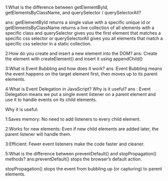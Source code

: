 1:What is the difference between getElementById, getElementsByClassName, and querySelector / querySelectorAll?

ans:  getElementById returns a single value with a specific unique id or getElementsByClassName returns a live collection of all elements with a specific class  and querySelector gives you the first element that matches a specific css selector or querySelectorAll gives you all elements that match a specific css selector in a static collection.


2:How do you create and insert a new element into the DOM?
ans: Create the element with createElement() and insert it using appendChild()


3:What is Event Bubbling and how does it work?
ans :Event Bubbling means the event happens on the target element first, then moves up to its parent elements.


4:What is Event Delegation in JavaScript? Why is it useful?
ans : Event Delegation means we put a single event listener on a parent element and use it to handle events on its child elements.

Why it is useful:

1:Saves memory: No need to add listeners to every child element.

2:Works for new elements: Even if new child elements are added later, the parent listener will handle them.

3:Efficient: Fewer event listeners make the code faster and cleaner.


5:What is the difference between preventDefault() and stopPropagation() methods?
ans:preventDefault() stops the browser’s default action.

stopPropagation() stops the event from bubbling up (or capturing) to parent elements.
